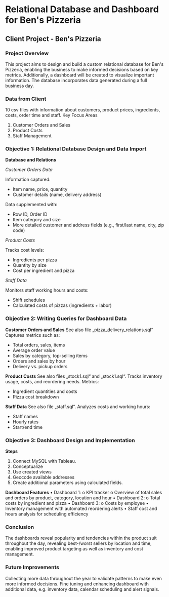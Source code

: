 # Relational Database and Dashboard for Ben's Pizzeria

## Client Project - Ben's Pizzeria
### Project Overview
This project aims to design and build a custom relational database for Ben's Pizzeria, enabling the business to make informed decisions based on key metrics. Additionally, a dashboard will be created to visualize important information. The database incorporates data generated during a full business day.

### Data from Client
10 csv files with information about customers, product prices, ingredients, costs, order time and staff.
Key Focus Areas
1.	Customer Orders and Sales
2.	Product Costs
3.	Staff Management

### Objective 1: Relational Database Design and Data Import

**Database and Relations**

*Customer Orders Data*

Information captured:
- Item name, price, quantity
- Customer details (name, delivery address)

Data supplemented with:
- Row ID, Order ID
- Item category and size
- More detailed customer and address fields (e.g., first/last name, city, zip code)

*Product Costs*

Tracks cost levels:
- Ingredients per pizza
- Quantity by size
- Cost per ingredient and pizza

*Staff Data*

Monitors staff working hours and costs:
- Shift schedules
- Calculated costs of pizzas (ingredients + labor)

### Objective 2: Writing Queries for Dashboard Data

**Customer Orders and Sales**
See also file „pizza_delivery_relations.sql“
Captures metrics such as:
- Total orders, sales, items
- Average order value
- Sales by category, top-selling items
- Orders and sales by hour
- Delivery vs. pickup orders

**Product Costs**
See also files „stock1.sql“ and „stock1.sql“.
Tracks inventory usage, costs, and reordering needs. Metrics:
- Ingredient quantities and costs
- Pizza cost breakdown

**Staff Data**
See also file „staff.sql“.
Analyzes costs and working hours:
- Staff names
- Hourly rates
- Start/end time

### Objective 3: Dashboard Design and Implementation 
**Steps**
1.	Connect MySQL with Tableau.
2.	Conceptualize
3.	Use created views
4.	Geocode available addresses
5.	Create additional parameters using calculated fields.

**Dashboard Features**
•	Dashboard 1:
o	KPI tracker
o	Overview of total sales and orders by product, category, location and hour
•	Dashboard 2:
o	Total costs by ingredient and pizza
•	Dashboard 3:
o	Costs by employee
•	Inventory management with automated reordering alerts
•	Staff cost and hours analysis for scheduling efficiency

### Conclusion
The dashboards reveal popularity and tendencies within the product suit throughout the day, revealing best-/worst sellers by location and time, enabling improved product targeting as well as inventory and cost management.

### Future Improvements
Collecting more data throughout the year to validate patterns to make even more informed decisions. Fine tuning and enhancing dashboard with additional data, e.g. inventory data, calendar scheduling and alert signals.
